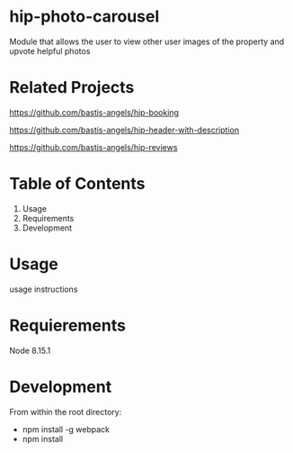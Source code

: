 # hip-photo-carousel
Module that allows the user to view other user images of the property and upvote helpful photos


# Related Projects

https://github.com/bastis-angels/hip-booking 

https://github.com/bastis-angels/hip-header-with-description 

https://github.com/bastis-angels/hip-reviews 

# Table of Contents
  1. Usage
  2. Requirements
  3. Development
  
# Usage
usage instructions

# Requierements
Node 8.15.1

# Development
From within the root directory:

- npm install -g webpack
- npm install

